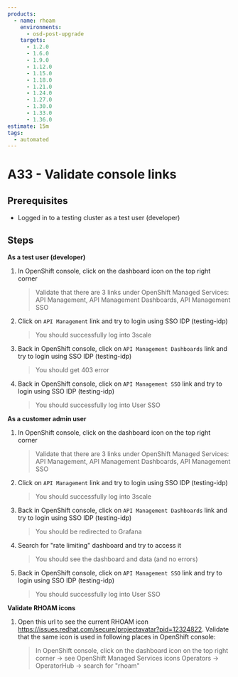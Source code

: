 ```yaml
---
products:
  - name: rhoam
    environments:
      - osd-post-upgrade
    targets:
      - 1.2.0
      - 1.6.0
      - 1.9.0
      - 1.12.0
      - 1.15.0
      - 1.18.0
      - 1.21.0
      - 1.24.0
      - 1.27.0
      - 1.30.0
      - 1.33.0
      - 1.36.0
estimate: 15m
tags:
  - automated
---
```


# A33 - Validate console links

## Prerequisites

- Logged in to a testing cluster as a test user (developer)

## Steps

**As a test user (developer)**

1. In OpenShift console, click on the dashboard icon on the top right corner
   > Validate that there are 3 links under OpenShift Managed Services: API Management, API Management Dashboards, API Management SSO
2. Click on `API Management` link and try to login using SSO IDP (testing-idp)
   > You should successfully log into 3scale
3. Back in OpenShift console, click on `API Management Dashboards` link and try to login using SSO IDP (testing-idp)
   > You should get 403 error
4. Back in OpenShift console, click on `API Management SSO` link and try to login using SSO IDP (testing-idp)
   > You should successfully log into User SSO

**As a customer admin user**

1. In OpenShift console, click on the dashboard icon on the top right corner
   > Validate that there are 3 links under OpenShift Managed Services: API Management, API Management Dashboards, API Management SSO
2. Click on `API Management` link and try to login using SSO IDP (testing-idp)
   > You should successfully log into 3scale
3. Back in OpenShift console, click on `API Management Dashboards` link and try to login using SSO IDP (testing-idp)
   > You should be redirected to Grafana
4. Search for "rate limiting" dashboard and try to access it
   > You should see the dashboard and data (and no errors)
5. Back in OpenShift console, click on `API Management SSO` link and try to login using SSO IDP (testing-idp)
   > You should successfully log into User SSO

**Validate RHOAM icons**

1. Open this url to see the current RHOAM icon https://issues.redhat.com/secure/projectavatar?pid=12324822. Validate that the same icon is used in following places in OpenShift console:
   > In OpenShift console, click on the dashboard icon on the top right corner -> see OpenShift Managed Services icons
   > Operators -> OperatorHub -> search for "rhoam"
